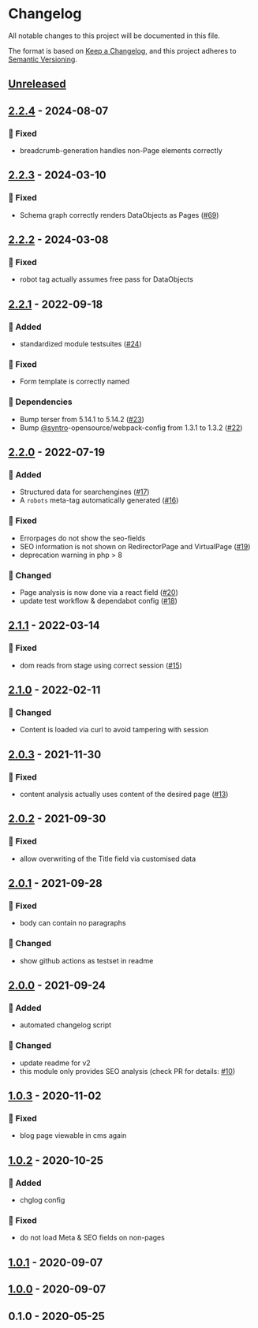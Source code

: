 # Changelog
All notable changes to this project will be documented in this file.

The format is based on [Keep a Changelog](https://keepachangelog.com/en/1.0.0/),
and this project adheres to [Semantic Versioning](https://semver.org/spec/v2.0.0.html).

<a name="unreleased"></a>
## [Unreleased]


<a name="2.2.4"></a>
## [2.2.4] - 2024-08-07
### 🐞 Fixed
- breadcrumb-generation handles non-Page elements correctly


<a name="2.2.3"></a>
## [2.2.3] - 2024-03-10
### 🐞 Fixed
- Schema graph correctly renders DataObjects as Pages ([#69](https://github.com/syntro-opensource/silverstripe-seo/issues/69))


<a name="2.2.2"></a>
## [2.2.2] - 2024-03-08
### 🐞 Fixed
- robot tag actually assumes free pass for DataObjects


<a name="2.2.1"></a>
## [2.2.1] - 2022-09-18
### 🍰 Added
- standardized module testsuites ([#24](https://github.com/syntro-opensource/silverstripe-seo/issues/24))

### 🐞 Fixed
- Form template is correctly named

### 🧬 Dependencies
- Bump terser from 5.14.1 to 5.14.2 ([#23](https://github.com/syntro-opensource/silverstripe-seo/issues/23))
- Bump [@syntro](https://github.com/syntro)-opensource/webpack-config from 1.3.1 to 1.3.2 ([#22](https://github.com/syntro-opensource/silverstripe-seo/issues/22))


<a name="2.2.0"></a>
## [2.2.0] - 2022-07-19
### 🍰 Added
- Structured data for searchengines ([#17](https://github.com/syntro-opensource/silverstripe-seo/issues/17))
- A `robots` meta-tag automatically generated ([#16](https://github.com/syntro-opensource/silverstripe-seo/issues/16))

### 🐞 Fixed
- Errorpages do not show the seo-fields
- SEO information is not shown on RedirectorPage and VirtualPage ([#19](https://github.com/syntro-opensource/silverstripe-seo/issues/19))
- deprecation warning in php > 8

### 🔧 Changed
- Page analysis is now done via a react field ([#20](https://github.com/syntro-opensource/silverstripe-seo/issues/20))
- update test workflow & dependabot config ([#18](https://github.com/syntro-opensource/silverstripe-seo/issues/18))


<a name="2.1.1"></a>
## [2.1.1] - 2022-03-14
### 🐞 Fixed
- dom reads from stage using correct session ([#15](https://github.com/syntro-opensource/silverstripe-seo/issues/15))


<a name="2.1.0"></a>
## [2.1.0] - 2022-02-11
### 🔧 Changed
- Content is loaded via curl to avoid tampering with session


<a name="2.0.3"></a>
## [2.0.3] - 2021-11-30
### 🐞 Fixed
- content analysis actually uses content of the desired page ([#13](https://github.com/syntro-opensource/silverstripe-seo/issues/13))


<a name="2.0.2"></a>
## [2.0.2] - 2021-09-30
### 🐞 Fixed
- allow overwriting of the Title field via customised data


<a name="2.0.1"></a>
## [2.0.1] - 2021-09-28
### 🐞 Fixed
- body can contain no paragraphs

### 🔧 Changed
- show github actions as testset in readme


<a name="2.0.0"></a>
## [2.0.0] - 2021-09-24
### 🍰 Added
- automated changelog script

### 🔧 Changed
- update readme for v2
- this module only provides SEO analysis (check PR for details: [#10](https://github.com/syntro-opensource/silverstripe-seo/issues/10))


<a name="1.0.3"></a>
## [1.0.3] - 2020-11-02
### 🐞 Fixed
- blog page viewable in cms again


<a name="1.0.2"></a>
## [1.0.2] - 2020-10-25
### 🍰 Added
- chglog config

### 🐞 Fixed
- do not load Meta & SEO fields on non-pages


<a name="1.0.1"></a>
## [1.0.1] - 2020-09-07

<a name="1.0.0"></a>
## [1.0.0] - 2020-09-07

<a name="0.1.0"></a>
## 0.1.0 - 2020-05-25

[Unreleased]: https://github.com/syntro-opensource/silverstripe-seo/compare/2.2.4...HEAD
[2.2.4]: https://github.com/syntro-opensource/silverstripe-seo/compare/2.2.3...2.2.4
[2.2.3]: https://github.com/syntro-opensource/silverstripe-seo/compare/2.2.2...2.2.3
[2.2.2]: https://github.com/syntro-opensource/silverstripe-seo/compare/2.2.1...2.2.2
[2.2.1]: https://github.com/syntro-opensource/silverstripe-seo/compare/2.2.0...2.2.1
[2.2.0]: https://github.com/syntro-opensource/silverstripe-seo/compare/2.1.1...2.2.0
[2.1.1]: https://github.com/syntro-opensource/silverstripe-seo/compare/2.1.0...2.1.1
[2.1.0]: https://github.com/syntro-opensource/silverstripe-seo/compare/2.0.3...2.1.0
[2.0.3]: https://github.com/syntro-opensource/silverstripe-seo/compare/2.0.2...2.0.3
[2.0.2]: https://github.com/syntro-opensource/silverstripe-seo/compare/2.0.1...2.0.2
[2.0.1]: https://github.com/syntro-opensource/silverstripe-seo/compare/2.0.0...2.0.1
[2.0.0]: https://github.com/syntro-opensource/silverstripe-seo/compare/1.0.3...2.0.0
[1.0.3]: https://github.com/syntro-opensource/silverstripe-seo/compare/1.0.2...1.0.3
[1.0.2]: https://github.com/syntro-opensource/silverstripe-seo/compare/1.0.1...1.0.2
[1.0.1]: https://github.com/syntro-opensource/silverstripe-seo/compare/1.0.0...1.0.1
[1.0.0]: https://github.com/syntro-opensource/silverstripe-seo/compare/0.1.0...1.0.0
